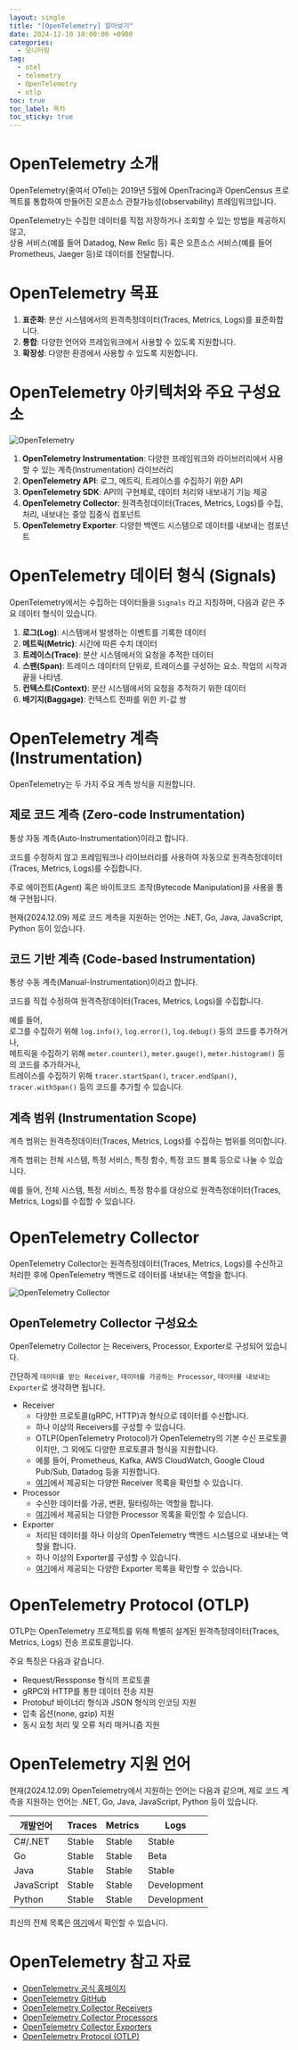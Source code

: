 ```yaml
---
layout: single
title: "[OpenTelemetry] 알아보기"
date: 2024-12-10 10:00:00 +0900
categories: 
  - 모니터링
tag: 
  - otel
  - telemetry
  - OpenTelemetry
  - otlp
toc: true
toc_label: 목차
toc_sticky: true
---
```


# OpenTelemetry 소개

OpenTelemetry(줄여서 OTel)는 2019년 5월에 OpenTracing과 OpenCensus 프로젝트를 통합하여 만들어진 오픈소스 관찰가능성(observability) 프레임워크입니다. 

OpenTelemetry는 수집한 데이터를 직접 저장하거나 조회할 수 있는 방법을 제공하지 않고, <br> 
상용 서비스(예를 들어 Datadog, New Relic 등) 혹은 오픈소스 서비스(예를 들어 Prometheus, Jaeger 등)로 데이터를 전달합니다.

# OpenTelemetry 목표

1. **표준화**: 분산 시스템에서의 원격측정데이터(Traces, Metrics, Logs)를 표준화합니다.
2. **통합**: 다양한 언어와 프레임워크에서 사용할 수 있도록 지원합니다.
3. **확장성**: 다양한 환경에서 사용할 수 있도록 지원합니다.

# OpenTelemetry 아키텍처와 주요 구성요소

![OpenTelemetry](https://opentelemetry.io/img/otel-diagram.svg)

1. **OpenTelemetry Instrumentation**: 다양한 프레임워크와 라이브러리에서 사용할 수 있는 계측(Instrumentation) 라이브러리
2. **OpenTelemetry API**: 로그, 메트릭, 트레이스를 수집하기 위한 API
3. **OpenTelemetry SDK**: API의 구현체로, 데이터 처리와 내보내기 기능 제공
4. **OpenTelemetry Collector**: 원격측정데이터(Traces, Metrics, Logs)를 수집, 처리, 내보내는 중앙 집중식 컴포넌트
5. **OpenTelemetry Exporter**: 다양한 백엔드 시스템으로 데이터를 내보내는 컴포넌트

# OpenTelemetry 데이터 형식 (Signals)

OpenTelemetry에서는 수집하는 데이터들을 `Signals` 라고 지칭하며, 다음과 같은 주요 데이터 형식이 있습니다.

1. **로그(Log)**: 시스템에서 발생하는 이벤트를 기록한 데이터
2. **메트릭(Metric)**: 시간에 따른 수치 데이터
3. **트레이스(Trace)**: 분산 시스템에서의 요청을 추적한 데이터
4. **스팬(Span)**: 트레이스 데이터의 단위로, 트레이스를 구성하는 요소. 작업의 시작과 끝을 나타냄.
5. **컨텍스트(Context)**: 분산 시스템에서의 요청을 추적하기 위한 데이터
6. **배기지(Baggage)**: 컨텍스트 전파를 위한 키-값 쌍

# OpenTelemetry 계측 (Instrumentation)

OpenTelemetry는 두 가지 주요 계측 방식을 지원합니다.

## 제로 코드 계측 (Zero-code Instrumentation)

통상 자동 계측(Auto-Instrumentation)이라고 합니다.

코드를 수정하지 않고 프레임워크나 라이브러리를 사용하여 자동으로 원격측정데이터(Traces, Metrics, Logs)를 수집합니다.

주로 에이전트(Agent) 혹은 바이트코드 조작(Bytecode Manipulation)을 사용을 통해 구현됩니다.

현재(2024.12.09) 제로 코드 계측을 지원하는 언어는 .NET, Go, Java, JavaScript, Python 등이 있습니다. 

## 코드 기반 계측 (Code-based Instrumentation)

통상 수동 계측(Manual-Instrumentation)이라고 합니다.

코드를 직접 수정하여 원격측정데이터(Traces, Metrics, Logs)를 수집합니다.

예를 들어, <br>
로그를 수집하기 위해 `log.info()`, `log.error()`, `log.debug()` 등의 코드를 추가하거나, <br> 
메트릭을 수집하기 위해 `meter.counter()`, `meter.gauge()`, `meter.histogram()` 등의 코드를 추가하거나, <br> 
트레이스를 수집하기 위해 `tracer.startSpan()`, `tracer.endSpan()`, `tracer.withSpan()` 등의 코드를 추가할 수 있습니다.

## 계측 범위 (Instrumentation Scope)

계측 범위는 원격측정데이터(Traces, Metrics, Logs)를 수집하는 범위를 의미합니다.

계측 범위는 전체 시스템, 특정 서비스, 특정 함수, 특정 코드 블록 등으로 나눌 수 있습니다.

예를 들어, 전체 시스템, 특정 서비스, 특정 함수를 대상으로 원격측정데이터(Traces, Metrics, Logs)를 수집할 수 있습니다.

# OpenTelemetry Collector

OpenTelemetry Collector는 원격측정데이터(Traces, Metrics, Logs)를 수신하고 처리한 후에 OpenTelemetry 백엔드로 데이터를 내보내는 역할을 합니다.

![OpenTelemetry Collector](https://imagedelivery.net/xZXo0QFi-1_4Zimer-T0XQ/6e07fd96-5d60-4b3b-bd7b-efae0f38fe00/lg2x)

## OpenTelemetry Collector 구성요소

OpenTelemetry Collector 는 Receivers, Processor, Exporter로 구성되어 있습니다.

간단하게 `데이터를 받는 Receiver`, `데이터를 가공하는 Processor`, `데이터를 내보내는 Exporter`로 생각하면 됩니다.

* Receiver
  * 다양한 프로토콜(gRPC, HTTP)과 형식으로 데이터를 수신합니다.
  * 하나 이상의 Receivers를 구성할 수 있습니다.
  * OTLP(OpenTelemetry Protocol)가 OpenTelemetry의 기본 수신 프로토콜이지만, 그 외에도 다양한 프로토콜과 형식을 지원합니다.
  * 예를 들어, Prometheus, Kafka, AWS CloudWatch, Google Cloud Pub/Sub, Datadog 등을 지원합니다.
  * [여기](https://github.com/open-telemetry/opentelemetry-collector-contrib/tree/main/receiver)에서 제공되는 다양한 Receiver 목록을 확인할 수 있습니다.
* Processor
  * 수신한 데이터를 가공, 변환, 필터링하는 역할을 합니다. 
  * [여기](https://github.com/open-telemetry/opentelemetry-collector-contrib/tree/main/processor)에서 제공되는 다양한 Processor 목록을 확인할 수 있습니다.
* Exporter
  * 처리된 데이터를 하나 이상의 OpenTelemetry 백엔드 시스템으로 내보내는 역할을 합니다.
  * 하나 이상의 Exporter를 구성할 수 있습니다. 
  * [여기](https://github.com/open-telemetry/opentelemetry-collector-contrib/tree/main/exporter)에서 제공되는 다양한 Exporter 목록을 확인할 수 있습니다.

# OpenTelemetry Protocol (OTLP)

OTLP는 OpenTelemetry 프로젝트를 위해 특별히 설계된 원격측정데이터(Traces, Metrics, Logs) 전송 프로토콜입니다.

주요 특징은 다음과 같습니다.
* Request/Ressponse 형식의 프로토콜
* gRPC와 HTTP를 통한 데이터 전송 지원
* Protobuf 바이너리 형식과 JSON 형식의 인코딩 지원
* 압축 옵션(none, gzip) 지원
* 동시 요청 처리 및 오류 처리 매커니즘 지원

# OpenTelemetry 지원 언어

현재(2024.12.09) OpenTelemetry에서 지원하는 언어는 다음과 같으며, 제로 코드 계측을 지원하는 언어는 .NET, Go, Java, JavaScript, Python 등이 있습니다.

| 개발언어 | Traces | Metrics | Logs   |
|---|---|---|--------|
| C#/.NET | Stable | Stable | Stable |
| Go | Stable | Stable | Beta   |
| Java | Stable | Stable | Stable |
| JavaScript | Stable | Stable | Development |
| Python | Stable | Stable | Development |

최신의 전체 목록은 [여기](https://opentelemetry.io/docs/languages/)에서 확인할 수 있습니다.

# OpenTelemetry 참고 자료

* [OpenTelemetry 공식 홈페이지](https://opentelemetry.io/)
* [OpenTelemetry GitHub](https://github.com/open-telemetry)
* [OpenTelemetry Collector Receivers](https://github.com/open-telemetry/opentelemetry-collector-contrib/tree/main/receiver)
* [OpenTelemetry Collector Processors](https://github.com/open-telemetry/opentelemetry-collector-contrib/tree/main/processor)
* [OpenTelemetry Collector Exporters](https://github.com/open-telemetry/opentelemetry-collector-contrib/tree/main/exporter)
* [OpenTelemetry Protocol (OTLP)](https://github.com/open-telemetry/opentelemetry-proto/tree/main/docs)
